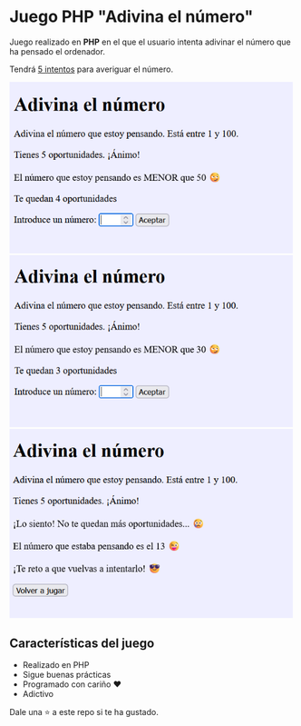# Juego PHP "Adivina el número"

Juego realizado en **PHP** en el que el usuario intenta adivinar el número que ha pensado el ordenador.

Tendrá <ins>5 intentos</ins> para averiguar el número.

<img width="500px" src="img/captura_1.png">

<img width="500px" src="img/captura_2.png">

<img width="500px" src="img/captura_3.png">

## Características del juego

* Realizado en PHP
* Sigue buenas prácticas
* Programado con cariño ❤️
* Adictivo

Dale una ⭐ a este repo si te ha gustado.
